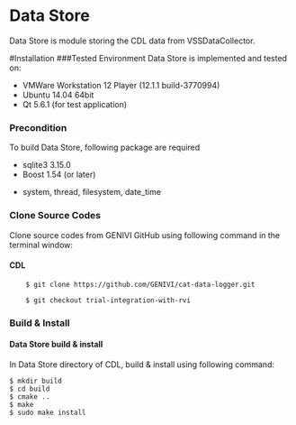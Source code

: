 # Data Store
Data Store is module storing the CDL data from VSSDataCollector.

#Installation
###Tested Environment
Data Store is implemented and tested on:
* VMWare Workstation 12 Player (12.1.1 build-3770994)
* Ubuntu 14.04 64bit
* Qt 5.6.1 (for test application)

### Precondition
To build Data Store, following package are required
* sqlite3 3.15.0
* Boost 1.54 (or later)
 -  system, thread, filesystem, date_time

### Clone Source Codes
Clone source codes from GENIVI GitHub using following command in the terminal window:

#### CDL

        $ git clone https://github.com/GENIVI/cat-data-logger.git

        $ git checkout trial-integration-with-rvi


### Build & Install
#### Data Store build & install
In Data Store directory of CDL, build & install using following command:

    $ mkdir build
    $ cd build
    $ cmake ..
    $ make
    $ sudo make install
    
